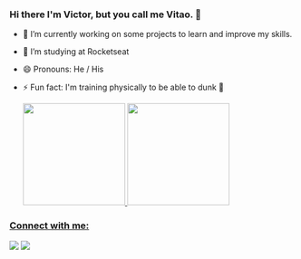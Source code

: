 ### Hi there I'm Victor, but you call me Vitao. 👋

- 🔭 I’m currently working on some projects to learn and improve my skills.
- 🌱 I’m studying at Rocketseat
- 😄 Pronouns: He / His
- ⚡ Fun fact: I'm training physically to be able to dunk 🏀

  <a href="https://github.com/victorschlindwein">
    <img height="180em" src="https://github-readme-stats.vercel.app/api/top-langs/?username=victorschlindwein&layout=compact&langs_count=7&theme=dark"/>
  <img height="180em" src="https://github-readme-stats.vercel.app/api?username=victorschlindwein&show_icons=true&theme=dark&include_all_commits=true&count_private=true"/>


### Connect with me:</h3>
  <a href="https://www.linkedin.com/in/victorschlindwein/" target="_blank"><img src="https://img.shields.io/badge/-LinkedIn-%230077B5?style=for-the-badge&logo=linkedin&logoColor=white" target="_blank"></a> 
 <a href = "mailto:victorwilbert@gmail.com"><img src="https://img.shields.io/badge/Gmail-D14836?style=for-the-badge&logo=gmail&logoColor=white" target="_blank"></a>
